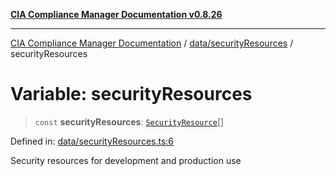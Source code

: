 [**CIA Compliance Manager Documentation v0.8.26**](../../../README.md)

***

[CIA Compliance Manager Documentation](../../../modules.md) / [data/securityResources](../README.md) / securityResources

# Variable: securityResources

> `const` **securityResources**: [`SecurityResource`](../../../services/interfaces/SecurityResource.md)[]

Defined in: [data/securityResources.ts:6](https://github.com/Hack23/cia-compliance-manager/blob/168f1311621722afef33b264085d8ac99d4a3213/src/data/securityResources.ts#L6)

Security resources for development and production use
